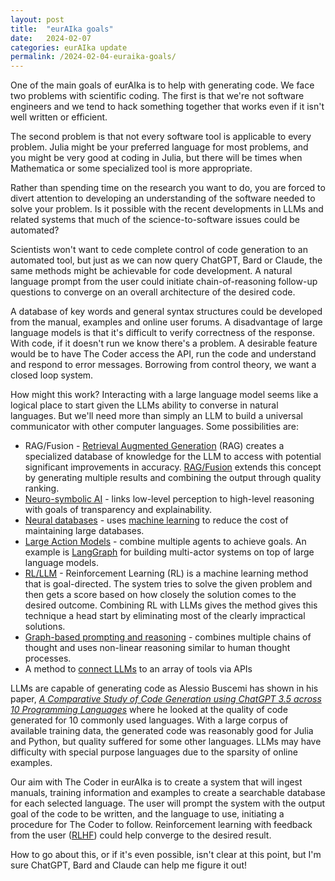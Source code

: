 ```yaml
---
layout: post
title:  "eurAIka goals"
date:   2024-02-07
categories: eurAIka update
permalink: /2024-02-04-euraika-goals/
---
```


One of the main goals of eurAIka is to help with generating code. We face two problems with scientific coding. The first is that we're not software engineers and we tend to hack  something together that works even if it isn't well written or efficient. 

The second problem is that not every software tool is applicable to every problem. Julia might be your preferred language for most problems, and you might be very good at coding in Julia, but there will be times when Mathematica or some specialized tool is more appropriate.

Rather than spending time on the research you want to do, you are forced to divert attention to developing an understanding of the software needed to solve your problem. Is it possible with the recent developments in LLMs and related systems that much of the science-to-software issues could be automated? 

Scientists won't want to cede complete control of code generation to an automated tool, but just as we can now query ChatGPT, Bard or Claude, the same methods might be achievable for code development. A natural language prompt from the user could initiate chain-of-reasoning follow-up questions to converge on an overall architecture of the desired code. 

A database of key words and general syntax structures could be developed from the manual, examples and  online user forums. A disadvantage of large language models is that it's difficult to verify correctness of the response. With code, if it doesn't run we know there's a problem. A desirable feature would be to have The Coder access the API, run the code and understand and respond to error messages. Borrowing from control theory, we want a closed loop system.

How might this work? Interacting with a large language model seems like a logical place to start given the LLMs ability to converse in natural languages. But we'll need more than simply an LLM to build a universal communicator with other computer languages. Some possibilities are:

- RAG/Fusion - [Retrieval Augmented Generation](https://www.pinecone.io/blog/rag-study/?utm_medium=email&_hsmi=291465816&utm_content=291465816&utm_source=hs_email) (RAG) creates a specialized database of knowledge for the LLM to access with potential significant improvements in accuracy. [RAG/Fusion](RAG/Fusion) extends this concept by generating multiple results and combining the output through quality ranking.
- [Neuro-symbolic AI](https://www.turing.ac.uk/research/interest-groups/neuro-symbolic-ai) - links low-level perception to high-level reasoning with goals of transparency and explainability.
- [Neural databases](https://www.marktechpost.com/2021/08/26/facebook-ai-introduces-neural-databases-a-new-approach-which-enables-machines-to-search-unstructured-data-and-connect-the-fields-of-databases-and-nlp/) - uses [machine learning](https://medium.com/thirdai-blog/neural-database-next-generation-context-retrieval-system-for-building-specialized-ai-agents-with-861ffa0516e7) to reduce the cost of maintaining large databases.
- [Large Action Models](https://medium.com/version-1/the-rise-of-large-action-models-lams-how-ai-can-understand-and-execute-human-intentions-f59c8e78bc09) - combine multiple agents to achieve goals. An example is [LangGraph](https://python.langchain.com/docs/langgraph) for building multi-actor systems on top of large language models.
- [RL/LLM]([RL/LLM](https://huggingface.co/learn/deep-rl-course/en/unitbonus3/language-models)) - Reinforcement Learning (RL) is a machine learning method that is goal-directed. The system tries to solve the given problem and then gets a score based on how closely the solution comes to the desired outcome. Combining RL with LLMs gives the method gives this technique a head start by eliminating most of the clearly impractical solutions.
- [Graph-based prompting and reasoning](https://cameronrwolfe.substack.com/p/graph-based-prompting-and-reasoning) - combines multiple chains of thought and uses non-linear reasoning similar to human thought processes.
- A method to [connect LLMs](https://gorilla.cs.berkeley.edu/) to an array of tools via APIs

LLMs are capable of generating code as Alessio Buscemi has shown in his paper, [*A Comparative Study of Code Generation using ChatGPT 3.5 across 10 Programming Languages*](https://arxiv.org/abs/2308.04477) where he looked at the quality of code generated for 10 commonly used languages. With a large corpus of available training data, the generated code was reasonably good for Julia and Python, but quality suffered for some other languages. LLMs may have difficulty with special purpose languages due to the sparsity of online examples.

Our aim with The Coder in eurAIka is to create a system that will ingest manuals, training information and examples to create a searchable database for each selected language. The user will prompt the system with the output goal of the code to be written, and the language to use, initiating a procedure for The Coder to follow. Reinforcement learning with feedback from the user ([RLHF](https://huggingface.co/blog/rlhf)) could help converge to the desired result.

How to go about this, or if it's even possible, isn't clear at this point, but I'm sure ChatGPT, Bard and Claude can help me figure it out!

